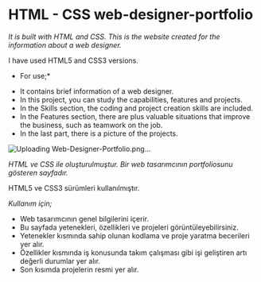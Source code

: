 # HTML - CSS  web-designer-portfolio

_It is built with HTML and CSS. This is the website created for the information about a web designer._

I have used HTML5 and CSS3 versions.

* For use;*
- It contains brief information of a web designer.
- In this project, you can study the capabilities, features and projects.
- In the Skills section, the coding and project creation skills are included.
- In the Features section, there are plus valuable situations that improve the business, such as teamwork on the job.
- In the last part, there is a picture of the projects.


![Uploading Web-Designer-Portfolio.png…]()



_HTML ve CSS ile oluşturulmuştur. Bir web tasarımcının portfoliosunu gösteren sayfadır._

HTML5 ve CSS3 sürümleri kullanılmıştır.

*Kullanım için;*
- Web tasarımcının genel bilgilerini içerir. 
- Bu sayfada yetenekleri, özellikleri ve projeleri görüntüleyebilirsiniz.
- Yetenekler kısmında sahip olunan kodlama ve proje yaratma becerileri yer alır.
- Özellikler kısmında iş konusunda takım çalışması gibi işi geliştiren artı değerli durumlar yer alır.
- Son kısımda projelerin resmi yer alır.
